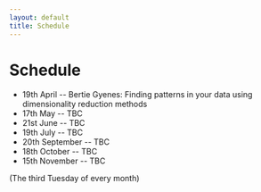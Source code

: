 ```yaml
---
layout: default
title: Schedule
---
```


# Schedule

* 19th April -- Bertie Gyenes: Finding patterns in your data using dimensionality reduction methods
* 17th May -- TBC
* 21st June -- TBC
* 19th July -- TBC
* 20th September -- TBC
* 18th October -- TBC
* 15th November -- TBC

(The third Tuesday of every month)

